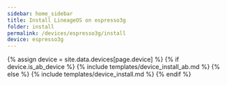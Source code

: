 ```yaml
---
sidebar: home_sidebar
title: Install LineageOS on espresso3g
folder: install
permalink: /devices/espresso3g/install
device: espresso3g
---
```

{% assign device = site.data.devices[page.device] %}
{% if device.is_ab_device %}
{% include templates/device_install_ab.md %}
{% else %}
{% include templates/device_install.md %}
{% endif %}
